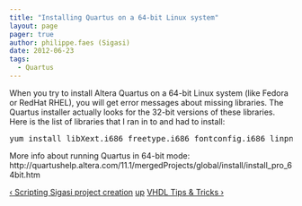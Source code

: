 ```yaml
---
title: "Installing Quartus on a 64-bit Linux system"
layout: page 
pager: true
author: philippe.faes (Sigasi)
date: 2012-06-23
tags: 
  - Quartus
---
```

<div class="content">
<p>When you try to install Altera Quartus on a 64-bit Linux system (like Fedora or RedHat <span class="caps">RHEL</span>), you will get error messages about missing libraries. The Quartus installer actually looks for the 32-bit versions of these libraries. Here is the list of libraries that I ran in to and had to install:</p><pre>yum install libXext.i686 freetype.i686 fontconfig.i686 linpng.i686 libSM.i6866</pre>	<p>More info about running Quartus in 64-bit mode: http://quartushelp.altera.com/11.1/mergedProjects/global/install/install_pro_64bit.htm</p>  <div id="book-navigation-1518" class="book-navigation">            <div class="page-links clear-block">              <a href="/content/scripting-sigasi-project-creation" class="page-previous" title="Go to previous page">&#8249; Scripting Sigasi project creation</a>                    <a href="/knowledge-base" class="page-up" title="Go to parent page">up</a>                    <a href="/content/vhdl-tips-tricks" class="page-next" title="Go to next page">VHDL Tips &amp; Tricks &#8250;</a>          </div>      </div>  </div>


